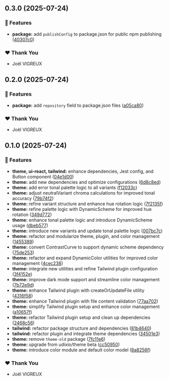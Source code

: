 ## 0.3.0 (2025-07-24)

### 🚀 Features

- **package:** add `publishConfig` to package.json for public npm publishing ([40307c0](https://github.com/Udixio/UI/commit/40307c0))

### ❤️ Thank You

- Joël VIGREUX

## 0.2.0 (2025-07-24)

### 🚀 Features

- **package:** add `repository` field to package.json files ([a05ca80](https://github.com/Udixio/UI/commit/a05ca80))

### ❤️ Thank You

- Joël VIGREUX

## 0.1.0 (2025-07-24)

### 🚀 Features

- **theme, ui-react, tailwind:** enhance dependencies, Jest config, and Button component ([04e1d00](https://github.com/Udixio/UI/commit/04e1d00))
- **theme:** add new dependencies and optimize configurations ([6d8c8ed](https://github.com/Udixio/UI/commit/6d8c8ed))
- **theme:** add error tonal palette logic to all variants ([f12033c](https://github.com/Udixio/UI/commit/f12033c))
- **theme:** adjust neutralVariant chroma calculations for improved tonal accuracy ([79b74f2](https://github.com/Udixio/UI/commit/79b74f2))
- **theme:** refine variant structure and enhance hue rotation logic ([7f2135f](https://github.com/Udixio/UI/commit/7f2135f))
- **theme:** refine palette logic with DynamicScheme for improved hue rotation ([349d772](https://github.com/Udixio/UI/commit/349d772))
- **theme:** enhance tonal palette logic and introduce DynamicScheme usage ([dbeb577](https://github.com/Udixio/UI/commit/dbeb577))
- **theme:** introduce new variants and update tonal palette logic ([007bc7c](https://github.com/Udixio/UI/commit/007bc7c))
- **theme:** refactor and modularize theme, plugin, and color management ([1455389](https://github.com/Udixio/UI/commit/1455389))
- **theme:** convert ContrastCurve to support dynamic scheme dependency ([75de253](https://github.com/Udixio/UI/commit/75de253))
- **theme:** refactor and expand DynamicColor utilities for improved color management ([4cec238](https://github.com/Udixio/UI/commit/4cec238))
- **theme:** integrate new utilities and refine Tailwind plugin configuration ([3f4152e](https://github.com/Udixio/UI/commit/3f4152e))
- **theme:** improve dark mode support and streamline color management ([7b72e9d](https://github.com/Udixio/UI/commit/7b72e9d))
- **theme:** enhance Tailwind plugin with createOrUpdateFile utility ([4316f58](https://github.com/Udixio/UI/commit/4316f58))
- **theme:** enhance Tailwind plugin with file content validation ([77aa702](https://github.com/Udixio/UI/commit/77aa702))
- **theme:** simplify Tailwind plugin setup and enhance color management ([a10657f](https://github.com/Udixio/UI/commit/a10657f))
- **theme:** refactor Tailwind plugin setup and clean up dependencies ([2468c56](https://github.com/Udixio/UI/commit/2468c56))
- **tailwind:** refactor package structure and dependencies ([81b4640](https://github.com/Udixio/UI/commit/81b4640))
- **tailwind:** refactor plugin and integrate theme dependencies ([34501e3](https://github.com/Udixio/UI/commit/34501e3))
- **theme:** remove `theme-old` package ([7fc11e6](https://github.com/Udixio/UI/commit/7fc11e6))
- **theme:** upgrade from udixio/theme beta ([cc50950](https://github.com/Udixio/UI/commit/cc50950))
- **theme:** introduce color module and default color model ([8a8256f](https://github.com/Udixio/UI/commit/8a8256f))

### ❤️ Thank You

- Joël VIGREUX